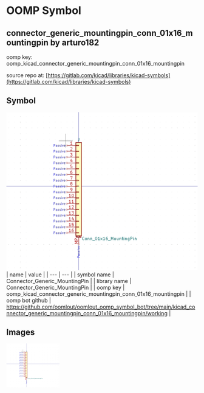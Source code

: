 # OOMP Symbol  
## connector_generic_mountingpin_conn_01x16_mountingpin  by arturo182  
  
oomp key: oomp_kicad_connector_generic_mountingpin_conn_01x16_mountingpin  
  
source repo at: [https://gitlab.com/kicad/libraries/kicad-symbols](https://gitlab.com/kicad/libraries/kicad-symbols)  
## Symbol  
  
[![working.png](working_600.png)](working.png)  
| name | value | 
| --- | --- | 
| symbol name | Connector_Generic_MountingPin | 
| library name | Connector_Generic_MountingPin | 
| oomp key | oomp_kicad_connector_generic_mountingpin_conn_01x16_mountingpin | 
| oomp bot github | https://github.com/oomlout/oomlout_oomp_symbol_bot/tree/main/kicad_connector_generic_mountingpin_conn_01x16_mountingpin/working | 
## Images  
  
[![working.png](working_140.png)](working.png)  
